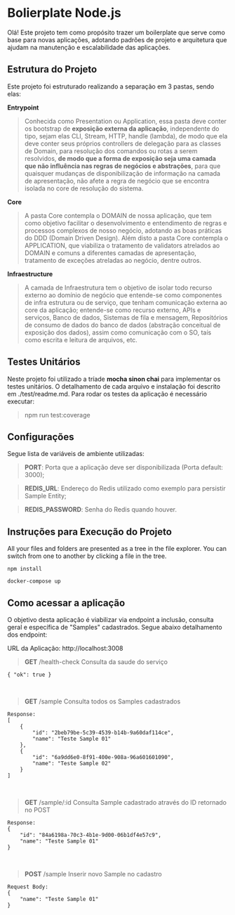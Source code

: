 # Bolierplate Node.js

Olá! Este projeto tem como propósito trazer um boilerplate que serve como base para novas aplicações, adotando padrões de projeto e arquitetura que ajudam na manutenção e escalabilidade das aplicações. 


## Estrutura do Projeto

Este projeto foi estruturado realizando a separação em 3 pastas, sendo elas: 

**Entrypoint**
> Conhecida como Presentation ou Application, essa pasta deve conter os bootstrap de **exposição externa da aplicação**, independente do tipo, sejam elas CLI, Stream, HTTP, handle (lambda), de modo que ela deve conter seus próprios controllers de delegação para as classes de Domain, para resolução dos comandos ou rotas a serem resolvidos, **de modo que a forma de exposição seja uma camada que não influência nas regras de negócios e abstrações**, para que quaisquer mudanças de disponibilização de informação na camada de apresentação, não afete a regra de negócio que se encontra isolada no core de resolução do sistema.

**Core**
> A pasta Core contempla o DOMAIN de nossa aplicação, que tem como objetivo facilitar o desenvolvimento e entendimento de regras e processos complexos de nosso negócio, adotando as boas práticas do DDD (Domain Driven Design). Além disto a pasta Core contempla o APPLICATION, que viabiliza o tratamento de validators atrelados ao DOMAIN e comuns a diferentes camadas de apresentação, tratamento de exceções atreladas ao negócio, dentre outros.  

**Infraestructure**
> A camada de Infraestrutura tem o objetivo de isolar todo recurso externo ao domínio de negócio que entende-se como componentes de infra estrutura ou de serviço, que tenham comunicação externa ao core da aplicação; entende-se como recurso externo, APIs e serviços, Banco de dados, Sistemas de fila e mensagem, Repositórios de consumo de dados do banco de dados (abstração conceitual de exposição dos dados), assim como comunicação com o SO, taís como escrita e leitura de arquivos, etc.


## Testes Unitários

Neste projeto foi utilizado a tríade **mocha sinon chai** para implementar os testes unitários. O detalhamento de cada arquivo e instalação foi descrito em ./test/readme.md.
Para rodar os testes da aplicação é necessário executar:
> npm run test:coverage


## Configurações

Segue lista de variáveis de ambiente utilizadas:
 > **PORT**: Porta que a aplicação deve ser disponibilizada (Porta default: 3000);
 
 > **REDIS_URL**: Endereço do Redis utilizado como exemplo para persistir Sample Entity;
 
 > **REDIS_PASSWORD**: Senha do Redis quando houver.

## Instruções para Execução do Projeto

All your files and folders are presented as a tree in the file explorer. You can switch from one to another by clicking a file in the tree.

```
npm install
```
```
docker-compose up
```


## Como acessar a aplicação

O objetivo desta aplicação é viabilizar via endpoint a inclusão, consulta geral e específica de "Samples" cadastrados. Segue abaixo detalhamento dos endpoint:

URL da Aplicação: http://localhost:3008

> **GET** /health-check
> Consulta da saude do serviço
```
{ "ok": true }
```
<br>

> **GET** /sample
> Consulta todos os Samples cadastrados
```
Response:
[
	{
		"id": "2beb79be-5c39-4539-b14b-9a60daf114ce",
		"name": "Teste Sample 01"
	},
	{
		"id": "6a9dd6e0-8f91-400e-908a-96a601601090",
		"name": "Teste Sample 02"
	}
]
```

<br>

> **GET** /sample/:id
> Consulta Sample cadastrado através do ID retornado no POST
```
Response:
{
	"id": "84a6198a-70c3-4b1e-9d00-06b1df4e57c9",
	"name": "Teste Sample 01"
}
```

<br>

> **POST** /sample
> Inserir novo Sample no cadastro
```
Request Body:
{
	"name": "Teste Sample 01"
}
``` 
  


